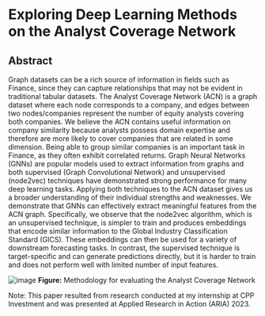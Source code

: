# Exploring Deep Learning Methods on the Analyst Coverage Network

## Abstract 
Graph datasets can be a rich source of information in fields such as Finance, since they can capture relationships that may not be evident in traditional tabular datasets. The Analyst Coverage Network (ACN) is a graph dataset where each node corresponds to a company, and edges between two nodes/companies represent the number of equity analysts covering both companies. We believe the ACN contains useful information on company similarity because analysts possess domain expertise and therefore are more likely to cover companies that are related in some dimension. Being able to group similar companies is an important task in Finance, as they often exhibit correlated returns. Graph Neural Networks (GNNs) are popular models used to extract information from graphs and both supervised (Graph Convolutional Network) and unsupervised (node2vec) techniques have demonstrated strong performance for many deep learning tasks. Applying both techniques to the ACN dataset gives us a broader understanding of their individual strengths and weaknesses. We demonstrate that GNNs can effectively extract meaningful features from the ACN graph. Specifically, we observe that the node2vec algorithm, which is an unsupervised technique, is simpler to train and produces embeddings that encode similar information to the Global Industry Classification Standard (GICS). These embeddings can then be used for a variety of downstream forecasting tasks. In contrast, the supervised technique is target-specific and can generate predictions directly, but it is harder to train and does not perform well with limited number of input features. 
 
![image](https://github.com/AlisaYang07/GNN_Final_Project_2023/assets/61921004/59d6f142-9fc9-4344-a00d-20f0f8b98441)
**Figure:** Methodology for evaluating the Analyst Coverage Network

Note: This paper resulted from research conducted at my internship at CPP Investment and was presented at Applied Research in Action (ARIA) 2023. 
